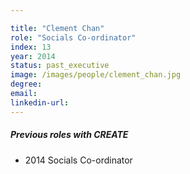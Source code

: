 ```yaml
---

title: "Clement Chan"
role: "Socials Co-ordinator"
index: 13
year: 2014
status: past_executive
image: /images/people/clement_chan.jpg
degree:
email:
linkedin-url:
---
```

##### Previous roles with CREATE

- 2014 Socials Co-ordinator

